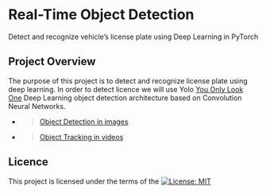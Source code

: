 # Real-Time Object Detection
Detect and recognize vehicle’s license plate using Deep Learning in PyTorch 

## Project Overview
The purpose of this project is to detect and recognize license plate using deep learning. In order to detect licence we will use Yolo [You Only Look One](https://pjreddie.com/darknet/yolo/) Deep Learning object detection architecture based on Convolution Neural Networks.

* >[Object Detection in images](https://github.com/nalbert9/Real-Time-Object-Detection/tree/master/Object_Detection)

* >[Object Tracking in videos](https://github.com/nalbert9/Real-Time-Object-Detection/tree/master/Object_Tracking)

## Licence
This project is licensed under the terms of the [![License: MIT](https://img.shields.io/badge/License-MIT-yellow.svg)](https://opensource.org/licenses/MIT)
